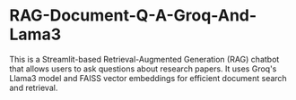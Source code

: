 # RAG-Document-Q-A-Groq-And-Lama3
This is a Streamlit-based Retrieval-Augmented Generation (RAG) chatbot that allows users to ask questions about research papers. It uses Groq's Llama3 model and FAISS vector embeddings for efficient document search and retrieval.

